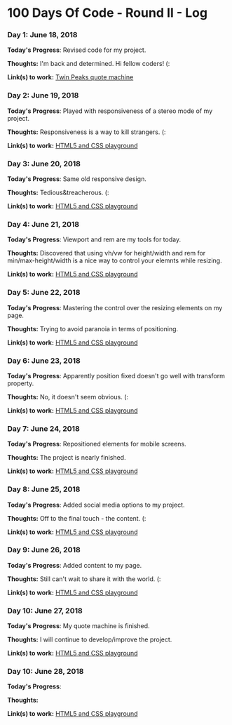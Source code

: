 # 100 Days Of Code - Round II - Log

### Day 1: June 18, 2018

**Today's Progress**: Revised code for my project.

**Thoughts:** I'm back and determined. Hi fellow coders! (:

**Link(s) to work:** [Twin Peaks quote machine](https://github.com/gorniczy/quotes-of-twin-peaks)


### Day 2: June 19, 2018

**Today's Progress**: Played with responsiveness of a stereo mode of my project.

**Thoughts:** Responsiveness is a way to kill strangers. (:

**Link(s) to work:** [HTML5 and CSS playground](https://github.com/gorniczy/my100daysOfCode)


### Day 3: June 20, 2018

**Today's Progress**: Same old responsive design.

**Thoughts:** Tedious&treacherous. (:

**Link(s) to work:** [HTML5 and CSS playground](https://github.com/gorniczy/my100daysOfCode)


### Day 4: June 21, 2018

**Today's Progress**: Viewport and rem are my tools for today.

**Thoughts:** Discovered that using vh/vw for height/width and rem for min/max-height/width is a nice way to control your elemnts while resizing.

**Link(s) to work:** [HTML5 and CSS playground](https://github.com/gorniczy/my100daysOfCode)


### Day 5: June 22, 2018

**Today's Progress**: Mastering the control over the resizing elements on my page.

**Thoughts:** Trying to avoid paranoia in terms of positioning.

**Link(s) to work:** [HTML5 and CSS playground](https://github.com/gorniczy/my100daysOfCode)


### Day 6: June 23, 2018

**Today's Progress**: Apparently position fixed doesn't go well with transform property.

**Thoughts:** No, it doesn't seem obvious. (:

**Link(s) to work:** [HTML5 and CSS playground](https://github.com/gorniczy/my100daysOfCode)


### Day 7: June 24, 2018

**Today's Progress**: Repositioned elements for mobile screens.

**Thoughts:** The project is nearly finished.

**Link(s) to work:** [HTML5 and CSS playground](https://github.com/gorniczy/my100daysOfCode)


### Day 8: June 25, 2018

**Today's Progress**: Added social media options to my project.

**Thoughts:** Off to the final touch - the content. (:

**Link(s) to work:** [HTML5 and CSS playground](https://github.com/gorniczy/my100daysOfCode)


### Day 9: June 26, 2018

**Today's Progress**: Added content to my page.

**Thoughts:** Still can't wait to share it with the world. (:

**Link(s) to work:** [HTML5 and CSS playground](https://github.com/gorniczy/my100daysOfCode)


### Day 10: June 27, 2018

**Today's Progress**: My quote machine is finished.

**Thoughts:** I will continue to develop/improve the project.

**Link(s) to work:** [HTML5 and CSS playground](https://github.com/gorniczy/my100daysOfCode)

### Day 10: June 28, 2018

**Today's Progress**:

**Thoughts:**

**Link(s) to work:** [HTML5 and CSS playground](https://github.com/gorniczy/my100daysOfCode)
